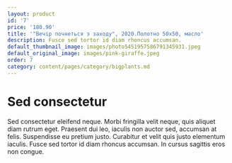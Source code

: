 ```yaml
---
layout: product
id: '7'
price: '180.90'
title: '"Вечір почнеться з заходу", 2020.Полотно 50х50, масло'
description: Fusce sed tortor id diam rhoncus accumsan.
default_thumbnail_image: images/photo5451957586791345931.jpeg
default_original_image: images/pink-giraffe.jpeg
order: 7
category: content/pages/category/bigplants.md
---
```


# Sed consectetur

Sed consectetur eleifend neque. Morbi fringilla velit neque, quis aliquet diam rutrum eget. Praesent dui leo, iaculis non auctor sed, accumsan at felis. Suspendisse eu pretium justo. Curabitur et velit quis justo elementum iaculis. Fusce sed tortor id diam rhoncus accumsan. In cursus sagittis eros non congue.